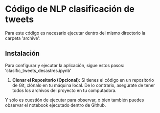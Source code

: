 # Código de NLP clasificación de tweets

Para este código es necesario ejecutar dentro del mismo directorio la carpeta 'archive':

## Instalación

Para configurar y ejecutar la aplicación, sigue estos pasos: 'clasific_tweets_desastres.ipynb'

1. **Clonar el Repositorio (Opcional):**
   Si tienes el código en un repositorio de Git, clónalo en tu máquina local. De lo contrario, asegúrate de tener todos los archivos del proyecto en tu computadora.

Y sólo es cuestión de ejecutar para observar, o bien también puedes observar el notebook ejecutado dentro de Github.
